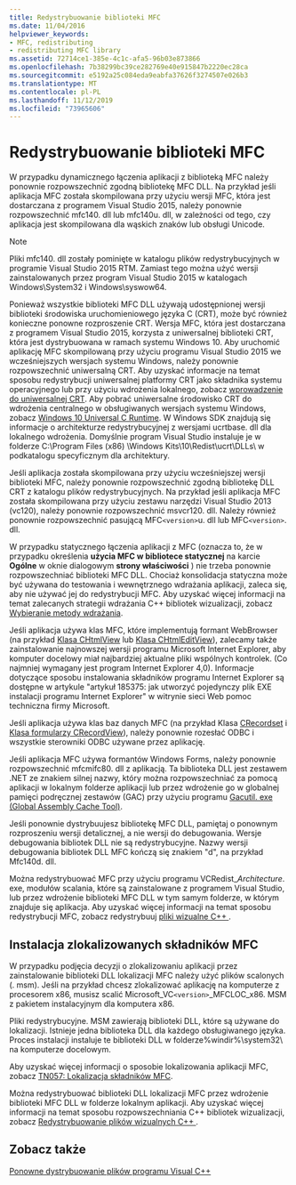 ```yaml
---
title: Redystrybuowanie biblioteki MFC
ms.date: 11/04/2016
helpviewer_keywords:
- MFC, redistributing
- redistributing MFC library
ms.assetid: 72714ce1-385e-4c1c-afa5-96b03e873866
ms.openlocfilehash: 7b38299bc39ce282769e40e915847b2220ec28ca
ms.sourcegitcommit: e5192a25c084eda9eabfa37626f3274507e026b3
ms.translationtype: MT
ms.contentlocale: pl-PL
ms.lasthandoff: 11/12/2019
ms.locfileid: "73965606"
---
```

# <a name="redistributing-the-mfc-library"></a>Redystrybuowanie biblioteki MFC

W przypadku dynamicznego łączenia aplikacji z biblioteką MFC należy ponownie rozpowszechnić zgodną bibliotekę MFC DLL. Na przykład jeśli aplikacja MFC została skompilowana przy użyciu wersji MFC, która jest dostarczana z programem Visual Studio 2015, należy ponownie rozpowszechnić mfc140. dll lub mfc140u. dll, w zależności od tego, czy aplikacja jest skompilowana dla wąskich znaków lub obsługi Unicode.

> [!NOTE]
>  Pliki mfc140. dll zostały pominięte w katalogu plików redystrybucyjnych w programie Visual Studio 2015 RTM. Zamiast tego można użyć wersji zainstalowanych przez program Visual Studio 2015 w katalogach Windows\System32 i Windows\syswow64.

Ponieważ wszystkie biblioteki MFC DLL używają udostępnionej wersji biblioteki środowiska uruchomieniowego języka C (CRT), może być również konieczne ponowne rozproszenie CRT. Wersja MFC, która jest dostarczana z programem Visual Studio 2015, korzysta z uniwersalnej biblioteki CRT, która jest dystrybuowana w ramach systemu Windows 10. Aby uruchomić aplikację MFC skompilowaną przy użyciu programu Visual Studio 2015 we wcześniejszych wersjach systemu Windows, należy ponownie rozpowszechnić uniwersalną CRT. Aby uzyskać informacje na temat sposobu redystrybucji uniwersalnej platformy CRT jako składnika systemu operacyjnego lub przy użyciu wdrożenia lokalnego, zobacz [wprowadzenie do uniwersalnej CRT](https://devblogs.microsoft.com/cppblog/introducing-the-universal-crt/). Aby pobrać uniwersalne środowisko CRT do wdrożenia centralnego w obsługiwanych wersjach systemu Windows, zobacz [Windows 10 Universal C Runtime](https://www.microsoft.com/download/details.aspx?id=48234). W Windows SDK znajdują się informacje o architekturze redystrybucyjnej z wersjami ucrtbase. dll dla lokalnego wdrożenia. Domyślnie program Visual Studio instaluje je w folderze C:\Program Files (x86) \Windows Kits\10\Redist\ucrt\DLLs\ w podkatalogu specyficznym dla architektury.

Jeśli aplikacja została skompilowana przy użyciu wcześniejszej wersji biblioteki MFC, należy ponownie rozpowszechnić zgodną bibliotekę DLL CRT z katalogu plików redystrybucyjnych. Na przykład jeśli aplikacja MFC została skompilowana przy użyciu zestawu narzędzi Visual Studio 2013 (vc120), należy ponownie rozpowszechnić msvcr120. dll. Należy również ponownie rozpowszechnić pasującą MFC`<version>`u. dll lub MFC`<version>`. dll.

W przypadku statycznego łączenia aplikacji z MFC (oznacza to, że w przypadku określenia **użycia MFC w bibliotece statycznej** na karcie **Ogólne** w oknie dialogowym **strony właściwości** ) nie trzeba ponownie rozpowszechniać biblioteki MFC DLL. Chociaż konsolidacja statyczna może być używana do testowania i wewnętrznego wdrażania aplikacji, zaleca się, aby nie używać jej do redystrybucji MFC. Aby uzyskać więcej informacji na temat zalecanych strategii wdrażania C++ bibliotek wizualizacji, zobacz [Wybieranie metody wdrażania](choosing-a-deployment-method.md).

Jeśli aplikacja używa klas MFC, które implementują formant WebBrowser (na przykład [Klasa CHtmlView](../mfc/reference/chtmlview-class.md) lub [Klasa CHtmlEditView](../mfc/reference/chtmleditview-class.md)), zalecamy także zainstalowanie najnowszej wersji programu Microsoft Internet Explorer, aby komputer docelowy miał najbardziej aktualne pliki wspólnych kontrolek. (Co najmniej wymagany jest program Internet Explorer 4,0). Informacje dotyczące sposobu instalowania składników programu Internet Explorer są dostępne w artykule "artykuł 185375: jak utworzyć pojedynczy plik EXE instalacji programu Internet Explorer" w witrynie sieci Web pomoc techniczna firmy Microsoft.

Jeśli aplikacja używa klas baz danych MFC (na przykład Klasa [CRecordset](../mfc/reference/crecordset-class.md) i [Klasa formularzy CRecordView](../mfc/reference/crecordview-class.md)), należy ponownie rozesłać ODBC i wszystkie sterowniki ODBC używane przez aplikację.

Jeśli aplikacja MFC używa formantów Windows Forms, należy ponownie rozpowszechnić mfcmifc80. dll z aplikacją. Ta biblioteka DLL jest zestawem .NET ze znakiem silnej nazwy, który można rozpowszechniać za pomocą aplikacji w lokalnym folderze aplikacji lub przez wdrożenie go w globalnej pamięci podręcznej zestawów (GAC) przy użyciu programu [Gacutil. exe (Global Assembly Cache Tool)](/dotnet/framework/tools/gacutil-exe-gac-tool).

Jeśli ponownie dystrybuujesz bibliotekę MFC DLL, pamiętaj o ponownym rozproszeniu wersji detalicznej, a nie wersji do debugowania. Wersje debugowania bibliotek DLL nie są redystrybucyjne. Nazwy wersji debugowania bibliotek DLL MFC kończą się znakiem "d", na przykład Mfc140d. dll.

Można redystrybuować MFC przy użyciu programu VCRedist_*Architecture*. exe, modułów scalania, które są zainstalowane z programem Visual Studio, lub przez wdrożenie biblioteki MFC DLL w tym samym folderze, w którym znajduje się aplikacja. Aby uzyskać więcej informacji na temat sposobu redystrybucji MFC, zobacz redystrybuuj [pliki wizualne C++ ](redistributing-visual-cpp-files.md).

## <a name="installation-of-localized-mfc-components"></a>Instalacja zlokalizowanych składników MFC

W przypadku podjęcia decyzji o zlokalizowaniu aplikacji przez zainstalowanie biblioteki DLL lokalizacji MFC należy użyć plików scalonych (. msm). Jeśli na przykład chcesz zlokalizować aplikację na komputerze z procesorem x86, musisz scalić Microsoft_VC`<version>`_MFCLOC_x86. MSM z pakietem instalacyjnym dla komputera x86.

Pliki redystrybucyjne. MSM zawierają biblioteki DLL, które są używane do lokalizacji. Istnieje jedna biblioteka DLL dla każdego obsługiwanego języka. Proces instalacji instaluje te biblioteki DLL w folderze%windir%\system32\ na komputerze docelowym.

Aby uzyskać więcej informacji o sposobie lokalizowania aplikacji MFC, zobacz [TN057: Lokalizacja składników MFC](../mfc/tn057-localization-of-mfc-components.md).

Można redystrybuować biblioteki DLL lokalizacji MFC przez wdrożenie biblioteki MFC DLL w folderze lokalnym aplikacji. Aby uzyskać więcej informacji na temat sposobu rozpowszechniania C++ bibliotek wizualizacji, zobacz [Redystrybuowanie plików wizualnych C++ ](redistributing-visual-cpp-files.md).

## <a name="see-also"></a>Zobacz także

[Ponowne dystrybuowanie plików programu Visual C++](redistributing-visual-cpp-files.md)
